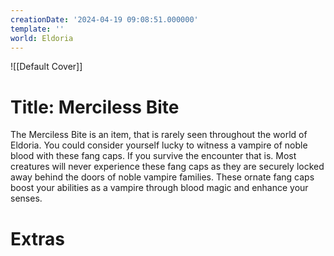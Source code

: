 ```yaml
---
creationDate: '2024-04-19 09:08:51.000000'
template: ''
world: Eldoria
---
```

![[Default Cover]]

# Title: Merciless Bite

The Merciless Bite is an item, that is rarely seen throughout the world of Eldoria. You could consider yourself lucky to witness a vampire of noble blood with these fang caps. If you survive the encounter that is.
Most creatures will never experience these fang caps as they are securely locked away behind the doors of noble vampire families.
These ornate fang caps boost your abilities as a vampire through blood magic and enhance your senses.

# Extras

